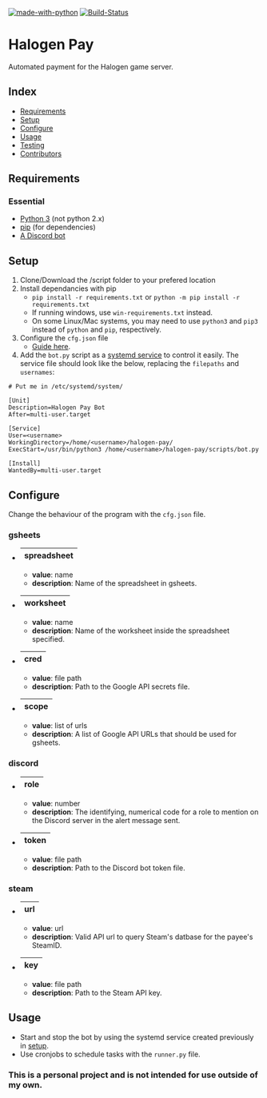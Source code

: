[![made-with-python](https://img.shields.io/badge/Made%20with-Python-informational)](https://www.python.org/)
[![Build-Status](https://img.shields.io/github/workflow/status/kiweezi/halogen-pay/Python%20application)](https://github.com/kiweezi/halogen-pay/actions?query=workflow%3A%22Python+application%22)

# Halogen Pay
Automated payment for the Halogen game server.


## Index
<!--toc-start-->
* [Requirements](#requirements)
* [Setup](#setup)
* [Configure](#configure)
* [Usage](#usage)
* [Testing](#testing)
* [Contributors](#contributors)
<!--toc-end-->


## Requirements
### Essential
- [Python 3](https://www.python.org/downloads/) (not python 2.x)
- [pip](https://pip.pypa.io/en/stable/installing/) (for dependencies)
- [A Discord bot](https://www.howtogeek.com/364225/how-to-make-your-own-discord-bot/)


## Setup
1. Clone/Download the /script folder to your prefered location
2. Install dependancies with pip
    - `pip install -r requirements.txt` or `python -m pip install -r requirements.txt`
    - If running windows, use `win-requirements.txt` instead.
    - On some Linux/Mac systems, you may need to use `python3` and `pip3` instead of `python` and `pip`, respectively.
3. Configure the `cfg.json` file
    - [Guide here](#configure).
4. Add the `bot.py` script as a [systemd service](https://medium.com/codex/setup-a-python-script-as-a-service-through-systemctl-systemd-f0cc55a42267) to control it easily. The service file should look like the below, replacing the `filepaths` and `usernames`:
```
# Put me in /etc/systemd/system/

[Unit]
Description=Halogen Pay Bot
After=multi-user.target

[Service]
User=<username>
WorkingDirectory=/home/<username>/halogen-pay/
ExecStart=/usr/bin/python3 /home/<username>/halogen-pay/scripts/bot.py

[Install]
WantedBy=multi-user.target
```


## Configure
Change the behaviour of the program with the `cfg.json` file.

### gsheets
- | spreadsheet |
  |-------------|
    - **value**: name
    - **description**: Name of the spreadsheet in gsheets.
- | worksheet |
  |-----------|
    - **value**: name
    - **description**: Name of the worksheet inside the spreadsheet specified.
- | cred |
  |------|
    - **value**: file path
    - **description**: Path to the Google API secrets file.
- | scope |
  |-------|
    - **value**: list of urls
    - **description**: A list of Google API URLs that should be used for gsheets.
### discord
- | role |
  |------|
    - **value**: number
    - **description**: The identifying, numerical code for a role to mention on the Discord server in the alert message sent.
- | token |
  |-------|
    - **value**: file path
    - **description**: Path to the Discord bot token file.
### steam
- | url |
  |-----|
    - **value**: url
    - **description**: Valid API url to query Steam's datbase for the payee's SteamID.
- | key |
  |-----|
    - **value**: file path
    - **description**: Path to the Steam API key.


## Usage
- Start and stop the bot by using the systemd service created previously in [setup](#setup).
- Use cronjobs to schedule tasks with the `runner.py` file.


### This is a personal project and is not intended for use outside of my own.
